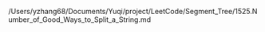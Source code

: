 /Users/yzhang68/Documents/Yuqi/project/LeetCode/Segment_Tree/1525.Number_of_Good_Ways_to_Split_a_String.md